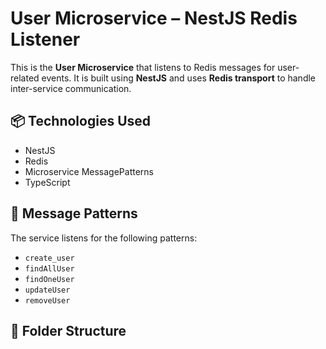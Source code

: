 # User Microservice – NestJS Redis Listener

This is the **User Microservice** that listens to Redis messages for user-related events. It is built using **NestJS** and uses **Redis transport** to handle inter-service communication.

## 📦 Technologies Used

- NestJS
- Redis
- Microservice MessagePatterns
- TypeScript

## 🔁 Message Patterns

The service listens for the following patterns:

- `create_user`
- `findAllUser`
- `findOneUser`
- `updateUser`
- `removeUser`

## 📂 Folder Structure
